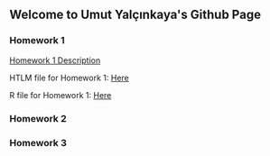 ## Welcome to Umut Yalçınkaya's Github Page

### Homework 1

[Homework 1 Description](IE360_Spring22_HW1/IE360_Spring22_HW1.pdf)

HTLM file for Homework 1: [Here](https://bu-ie-360.github.io/spring22-UmutYalcinkaya/IE360_Spring22_HW1/HW1_UmutYalcinkaya.html)

R file for Homework 1: [Here](IE360_Spring22_HW1/HW1_UmutYalcinkaya.r)

### Homework 2
### Homework 3
